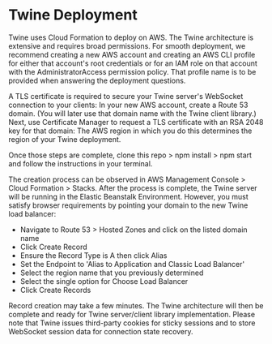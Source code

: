 # Twine Deployment

Twine uses Cloud Formation to deploy on AWS. The Twine architecture is extensive and requires broad permissions. For smooth deployment, we recommend creating a new AWS account and creating an AWS CLI profile for either that account's root credentials or for an IAM role on that account with the AdministratorAccess permission policy. That profile name is to be provided when answering the deployment questions.

A TLS certificate is required to secure your Twine server's WebSocket connection to your clients: In your new AWS account, create a Route 53 domain. (You will later use that domain name with the Twine client library.) Next, use Certificate Manager to request a TLS certificate with an RSA 2048 key for that domain: The AWS region in which you do this determines the region of your Twine deployment.

Once those steps are complete, clone this repo > npm install > npm start and follow the instructions in your terminal.

The creation process can be observed in AWS Management Console > Cloud Formation > Stacks. After the process is complete, the Twine server will be running in the Elastic Beanstalk Environment. However, you must satisfy browser requirements by pointing your domain to the new Twine load balancer:

- Navigate to Route 53 > Hosted Zones and click on the listed domain name
- Click Create Record
- Ensure the Record Type is A then click Alias
- Set the Endpoint to 'Alias to Application and Classic Load Balancer'
- Select the region name that you previously determined
- Select the single option for Choose Load Balancer
- Click Create Records

Record creation may take a few minutes. The Twine architecture will then be complete and ready for Twine server/client library implementation. Please note that Twine issues third-party cookies for sticky sessions and to store WebSocket session data for connection state recovery.
